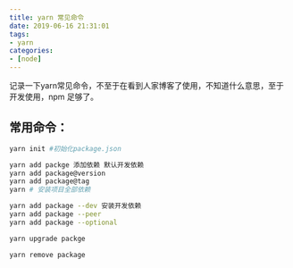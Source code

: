 ```yaml
---
title: yarn 常见命令
date: 2019-06-16 21:31:01
tags:
- yarn
categories:
- [node]
---
```


记录一下yarn常见命令，不至于在看到人家博客了使用，不知道什么意思，至于开发使用，npm 足够了。

<!--more-->

## 常用命令：

```bash
yarn init #初始化package.json

yarn add packge 添加依赖 默认开发依赖
yarn add package@version
yarn add package@tag
yarn # 安装项目全部依赖

yarn add package --dev 安装开发依赖
yarn add package --peer
yarn add package --optional

yarn upgrade packge

yarn remove package
```